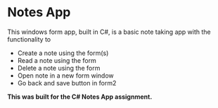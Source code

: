 # Notes App
This windows form app, built in C#, is a basic note taking app with the functionality to
- Create a note using the form(s)
- Read a note using the form
- Delete a note using the form
- Open note in a new form window
- Go back and save button in form2

**This was built for the C# Notes App assignment.**
